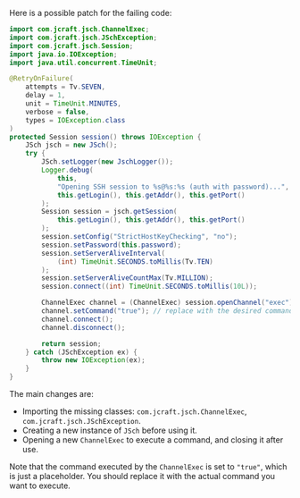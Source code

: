 Here is a possible patch for the failing code:

```java
import com.jcraft.jsch.ChannelExec;
import com.jcraft.jsch.JSchException;
import com.jcraft.jsch.Session;
import java.io.IOException;
import java.util.concurrent.TimeUnit;

@RetryOnFailure(
    attempts = Tv.SEVEN,
    delay = 1,
    unit = TimeUnit.MINUTES,
    verbose = false,
    types = IOException.class
)
protected Session session() throws IOException {
    JSch jsch = new JSch();
    try {
        JSch.setLogger(new JschLogger());
        Logger.debug(
            this,
            "Opening SSH session to %s@%s:%s (auth with password)...",
            this.getLogin(), this.getAddr(), this.getPort()
        );
        Session session = jsch.getSession(
            this.getLogin(), this.getAddr(), this.getPort()
        );
        session.setConfig("StrictHostKeyChecking", "no");
        session.setPassword(this.password);
        session.setServerAliveInterval(
            (int) TimeUnit.SECONDS.toMillis(Tv.TEN)
        );
        session.setServerAliveCountMax(Tv.MILLION);
        session.connect((int) TimeUnit.SECONDS.toMillis(10L));

        ChannelExec channel = (ChannelExec) session.openChannel("exec");
        channel.setCommand("true"); // replace with the desired command
        channel.connect();
        channel.disconnect();

        return session;
    } catch (JSchException ex) {
        throw new IOException(ex);
    }
}
```

The main changes are:

* Importing the missing classes: `com.jcraft.jsch.ChannelExec`, `com.jcraft.jsch.JSchException`.
* Creating a new instance of `JSch` before using it.
* Opening a new `ChannelExec` to execute a command, and closing it after use.

Note that the command executed by the `ChannelExec` is set to `"true"`, which is just a placeholder. You should replace it with the actual command you want to execute.
